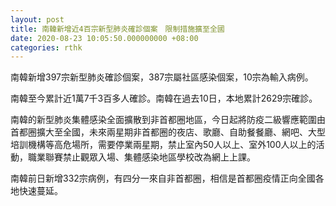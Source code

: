```yaml
---
layout: post
title: 南韓新增近4百宗新型肺炎確診個案　限制措施擴至全國
date: 2020-08-23 10:05:50.000000000 +08:00
categories: rthk
---
```


南韓新增397宗新型肺炎確診個案，387宗屬社區感染個案，10宗為輸入病例。

南韓至今累計近1萬7千3百多人確診。南韓在過去10日，本地累計2629宗確診。

南韓的新型肺炎集體感染全面擴散到非首都圈地區，今日起將防疫二級響應範圍由首都圈擴大至全國，未來兩星期非首都圈的夜店、歌廳、自助餐餐廳、網吧、大型培訓機構等高危場所，需要停業兩星期，禁止室內50人以上、室外100人以上的活動，職業聯賽禁止觀眾入場、集體感染地區學校改為網上上課。

南韓前日新增332宗病例，有四分一來自非首都圈，相信是首都圈疫情正向全國各地快速蔓延。
